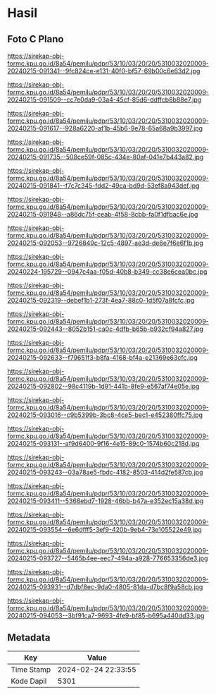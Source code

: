 # Hasil

## Foto C Plano

https://sirekap-obj-formc.kpu.go.id/8a54/pemilu/pdpr/53/10/03/20/20/5310032020009-20240215-091341--9fc824ce-e131-40f0-bf57-69b00c6e63d2.jpg

https://sirekap-obj-formc.kpu.go.id/8a54/pemilu/pdpr/53/10/03/20/20/5310032020009-20240215-091509--cc7e0da9-03a4-45cf-85d6-ddffcb8b88e7.jpg

https://sirekap-obj-formc.kpu.go.id/8a54/pemilu/pdpr/53/10/03/20/20/5310032020009-20240215-091617--928a6220-af1b-45b6-9e78-65a68a9b3997.jpg

https://sirekap-obj-formc.kpu.go.id/8a54/pemilu/pdpr/53/10/03/20/20/5310032020009-20240215-091735--508ce59f-085c-434e-80af-041e7b443a82.jpg

https://sirekap-obj-formc.kpu.go.id/8a54/pemilu/pdpr/53/10/03/20/20/5310032020009-20240215-091841--f7c7c345-fdd2-49ca-bd9d-53ef8a943def.jpg

https://sirekap-obj-formc.kpu.go.id/8a54/pemilu/pdpr/53/10/03/20/20/5310032020009-20240215-091948--a86dc75f-ceab-4f58-8cbb-fa0f1dfbac6e.jpg

https://sirekap-obj-formc.kpu.go.id/8a54/pemilu/pdpr/53/10/03/20/20/5310032020009-20240215-092053--9726849c-12c5-4897-ae3d-de6e7f6e6f1b.jpg

https://sirekap-obj-formc.kpu.go.id/8a54/pemilu/pdpr/53/10/03/20/20/5310032020009-20240224-195729--0947c4aa-f05d-40b8-b349-cc38e6cea0bc.jpg

https://sirekap-obj-formc.kpu.go.id/8a54/pemilu/pdpr/53/10/03/20/20/5310032020009-20240215-092319--debef1b1-273f-4ea7-88c0-1d5f07a8fcfc.jpg

https://sirekap-obj-formc.kpu.go.id/8a54/pemilu/pdpr/53/10/03/20/20/5310032020009-20240215-092443--8052b151-ca0c-4dfb-b65b-b932cf94a827.jpg

https://sirekap-obj-formc.kpu.go.id/8a54/pemilu/pdpr/53/10/03/20/20/5310032020009-20240215-092633--f79651f3-b8fa-4168-bf4a-e21369e63cfc.jpg

https://sirekap-obj-formc.kpu.go.id/8a54/pemilu/pdpr/53/10/03/20/20/5310032020009-20240215-092802--98c4119b-1d91-441b-8fe9-e567af74e05e.jpg

https://sirekap-obj-formc.kpu.go.id/8a54/pemilu/pdpr/53/10/03/20/20/5310032020009-20240215-093016--c9b5399b-3bc8-4ce5-bec1-e452380ffc75.jpg

https://sirekap-obj-formc.kpu.go.id/8a54/pemilu/pdpr/53/10/03/20/20/5310032020009-20240215-093131--af9d6400-9f16-4e15-89c0-1574b60c218d.jpg

https://sirekap-obj-formc.kpu.go.id/8a54/pemilu/pdpr/53/10/03/20/20/5310032020009-20240215-093243--03a78ae5-fbdc-4182-8503-414d2fe587cb.jpg

https://sirekap-obj-formc.kpu.go.id/8a54/pemilu/pdpr/53/10/03/20/20/5310032020009-20240215-093411--5368ebd7-1928-46bb-b47a-e352ec15a38d.jpg

https://sirekap-obj-formc.kpu.go.id/8a54/pemilu/pdpr/53/10/03/20/20/5310032020009-20240215-093554--6e6dfff5-3ef9-420b-9eb4-73e105522e49.jpg

https://sirekap-obj-formc.kpu.go.id/8a54/pemilu/pdpr/53/10/03/20/20/5310032020009-20240215-093727--5465b4ee-eec7-494a-a928-776653356de3.jpg

https://sirekap-obj-formc.kpu.go.id/8a54/pemilu/pdpr/53/10/03/20/20/5310032020009-20240215-093931--d7dbf8ec-9da0-4805-81da-d7bc8f9a58cb.jpg

https://sirekap-obj-formc.kpu.go.id/8a54/pemilu/pdpr/53/10/03/20/20/5310032020009-20240215-094053--3bf91ca7-9693-4fe9-bf85-b695a440dd33.jpg


## Metadata

| Key        | Value               |
| ---------- | ------------------- |
| Time Stamp | 2024-02-24 22:33:55 |
| Kode Dapil | 5301                |




